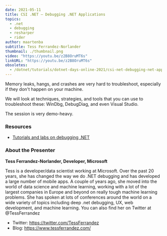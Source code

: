 ```yaml
---
date: 2021-05-11
title: CSI .NET – Debugging .NET Applications
topics:
  - .net
  - debugging
  - resharper
  - rider
author: maartenba
subtitle: Tess Ferrandez-Norlander
thumbnail: ./thumbnail.png
video: "https://youtu.be/z2B8OruMT6s"
linkURL: "https://youtu.be/z2B8OruMT6s"
obsoletes:
  - /dotnet/tutorials/dotnet-days-online-2021/csi-net-debugging-net-applications/
---
```


Memory leaks, hangs, and crashes are very hard to troubleshoot, especially if they don't happen on your machine.

We will look at techniques, strategies, and tools that you can use to troubleshoot these: WinDbg, DebugDiag, and even Visual Studio.

The session is very demo-heavy.

### Resources

- [Tutorials and labs on debugging .NET](https://www.tessferrandez.com/postindex/)

### About the Presenter

**Tess Ferrandez-Norlander, Developer, Microsoft**

Tess is a developer/data scientist working at Microsoft. Over the past 20 years, she has changed the way we do .NET debugging and has developed a large number of mobile apps. A couple of years ago, she moved into the world of data science and machine learning, working with a lot of the largest companies in Europe and beyond on really tough machine learning problems.
She has spoken at lots of conferences around the world on a wide variety of topics including deep .net debugging, UX, web development, and machine learning. You can also find her on Twitter at @TessFerrandez

- Twitter: <https://twitter.com/TessFerrandez>
- Blog: <https://www.tessferrandez.com/>
